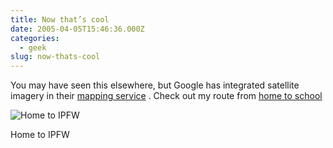 ```yaml
---
title: Now that’s cool
date: 2005-04-05T15:46:36.000Z
categories:
  - geek
slug: now-thats-cool
---
```

You may have seen this elsewhere, but Google has integrated satellite imagery in their [mapping service][1] . Check out my route from [home to school][2]

<div class="figure align-center">
  <img alt="Home to IPFW" src="http://yergler.net/blog/images/map.jpg" />

  <p class="caption">
    Home to IPFW
  </p>
</div>



 [1]: http://maps.google.com
 [2]: http://maps.google.com/maps?ll=41.082344,-85.129280&spn=0.079136,0.120163&t=k&saddr=1132+Westover+Rd,Fort+Wayne,+IN&daddr=2101+E.+Coliseum+Blvd.,Fort+Wayne,+IN&hl=en
